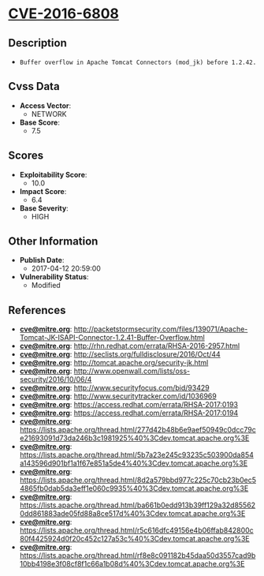 
# [CVE-2016-6808](https://cve.mitre.org/cgi-bin/cvename.cgi?name=CVE-2016-6808)

## Description

- `Buffer overflow in Apache Tomcat Connectors (mod_jk) before 1.2.42.`

## Cvss Data

- **Access Vector**:
  - NETWORK
- **Base Score**:
  - 7.5

## Scores

- **Exploitability Score**:
  - 10.0
- **Impact Score**:
  - 6.4
- **Base Severity**:
  - HIGH

## Other Information

- **Publish Date**:
  - 2017-04-12 20:59:00
- **Vulnerability Status**:
  - Modified

## References

- **cve@mitre.org**: http://packetstormsecurity.com/files/139071/Apache-Tomcat-JK-ISAPI-Connector-1.2.41-Buffer-Overflow.html
- **cve@mitre.org**: http://rhn.redhat.com/errata/RHSA-2016-2957.html
- **cve@mitre.org**: http://seclists.org/fulldisclosure/2016/Oct/44
- **cve@mitre.org**: http://tomcat.apache.org/security-jk.html
- **cve@mitre.org**: http://www.openwall.com/lists/oss-security/2016/10/06/4
- **cve@mitre.org**: http://www.securityfocus.com/bid/93429
- **cve@mitre.org**: http://www.securitytracker.com/id/1036969
- **cve@mitre.org**: https://access.redhat.com/errata/RHSA-2017:0193
- **cve@mitre.org**: https://access.redhat.com/errata/RHSA-2017:0194
- **cve@mitre.org**: https://lists.apache.org/thread.html/277d42b48b6e9aef50949c0dcc79ce21693091d73da246b3c1981925%40%3Cdev.tomcat.apache.org%3E
- **cve@mitre.org**: https://lists.apache.org/thread.html/5b7a23e245c93235c503900da854a143596d901bf1a1f67e851a5de4%40%3Cdev.tomcat.apache.org%3E
- **cve@mitre.org**: https://lists.apache.org/thread.html/8d2a579bbd977c225c70cb23b0ec54865fb0dab5da3eff1e060c9935%40%3Cdev.tomcat.apache.org%3E
- **cve@mitre.org**: https://lists.apache.org/thread.html/ba661b0edd913b39ff129a32d855620dd861883ade05fd88a8ce517d%40%3Cdev.tomcat.apache.org%3E
- **cve@mitre.org**: https://lists.apache.org/thread.html/r5c616dfc49156e4b06ffab842800c80f4425924d0f20c452c127a53c%40%3Cdev.tomcat.apache.org%3E
- **cve@mitre.org**: https://lists.apache.org/thread.html/rf8e8c091182b45daa50d3557cad9b10bb4198e3f08cf8f1c66a1b08d%40%3Cdev.tomcat.apache.org%3E
